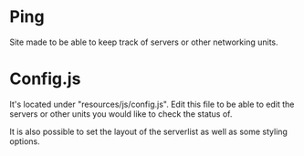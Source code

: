 # Ping
Site made to be able to keep track of servers or other networking units.

# Config.js
It's located under "resources/js/config.js".
Edit this file to be able to edit the servers or other units you would like to check the status of.

It is also possible to set the layout of the serverlist as well as some styling options.
